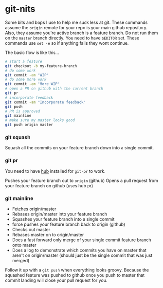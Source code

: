 # git-nits
Some bits and bops I use to help me suck less at git.  These commands assume the `origin` remote for your repo is your main github repository. Also, they assume you're active branch is a feature branch. Do not run them on the `master` branch directly.  You need to have `$EDITOR` set.  These commands use `set -e` so if anything fails they wont continue.

The basic flow is like this...

```bash
# start a feature
git checkout -b my-feature-branch
# do some work
git commit -am "WIP"
# do some more work
git commit -am "More WIP"
# open a PR on github with the current branch
git pr
# incorporate feedback
git commit -am "Incorporate feedback"
git push
# PR is approved
git mainline
# make sure my master looks good
git push origin master
```

### git squash

Squash all the commits on your feature branch down into a single commit.

### git pr

You need to have [hub](https://github.com/github/hub) installed for `git-pr` to work.

Pushes your feature branch out to `origin` (github)
Opens a pull request from your feature branch on github (uses hub pr)

### git mainline
- Fetches origin/master
- Rebases origin/master into your feature branch
- Squashes your feature branch into a single commit
- force pushes your feature branch back to origin (github)
- Checks out master
- Rebases master on to origin/master
- Does a fast forward only merge of your single commit feature branch onto master
- Does a log to demonstrate which commits you have on master that aren't on origin/master (should just be the single commit that was just merged)

Follow it up with a `git push` when everything looks groovy. Because the squashed feature was pushed to github once you push to master that commit landing will close your pull request for you.
